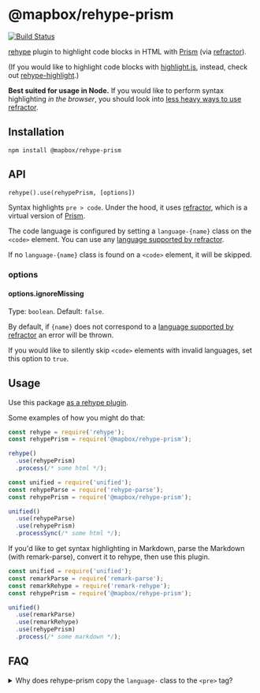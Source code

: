 # @mapbox/rehype-prism

[![Build Status](https://travis-ci.com/mapbox/rehype-prism.svg?branch=main)](https://travis-ci.com/mapbox/rehype-prism)

[rehype](https://github.com/wooorm/rehype) plugin to highlight code blocks in HTML with [Prism] (via [refractor]).

(If you would like to highlight code blocks with [highlight.js](https://github.com/isagalaev/highlight.js), instead, check out [rehype-highlight](https://github.com/wooorm/rehype-highlight).)

**Best suited for usage in Node.**
If you would like to perform syntax highlighting *in the browser*, you should look into [less heavy ways to use refractor](https://github.com/wooorm/refractor#browser).

## Installation

```
npm install @mapbox/rehype-prism
```

## API

`rehype().use(rehypePrism, [options])`

Syntax highlights `pre > code`.
Under the hood, it uses [refractor], which is a virtual version of [Prism].

The code language is configured by setting a `language-{name}` class on the `<code>` element.
You can use any [language supported by refractor].

If no `language-{name}` class is found on a `<code>` element, it will be skipped.

### options

#### options.ignoreMissing

Type: `boolean`.
Default: `false`.

By default, if `{name}` does not correspond to a [language supported by refractor] an error will be thrown.

If you would like to silently skip `<code>` elements with invalid languages, set this option to `true`.

## Usage

Use this package [as a rehype plugin](https://github.com/rehypejs/rehype/blob/master/doc/plugins.md#using-plugins).

Some examples of how you might do that:

```js
const rehype = require('rehype');
const rehypePrism = require('@mapbox/rehype-prism');

rehype()
  .use(rehypePrism)
  .process(/* some html */);
```

```js
const unified = require('unified');
const rehypeParse = require('rehype-parse');
const rehypePrism = require('@mapbox/rehype-prism');

unified()
  .use(rehypeParse)
  .use(rehypePrism)
  .processSync(/* some html */);
```

If you'd like to get syntax highlighting in Markdown, parse the Markdown (with remark-parse), convert it to rehype, then use this plugin.

```js
const unified = require('unified');
const remarkParse = require('remark-parse');
const remarkRehype = require('remark-rehype');
const rehypePrism = require('@mapbox/rehype-prism');

unified()
  .use(remarkParse)
  .use(remarkRehype)
  .use(rehypePrism)
  .process(/* some markdown */);
```

## FAQ

<details>
  <summary>Why does rehype-prism copy the <code>language-</code> class to the <code>&lt;pre&gt;</code> tag?</summary>
  
  [Prism recommends](https://prismjs.com/#basic-usage) adding the `language-` class to the `<code>` tag like this:

  ```html
  <pre><code class="language-css">p { color: red }</code></pre>
  ```

  It bases this recommendation on the HTML5 spec. However, an undocumented behavior of their JavaScript is that, in the process of highlighting the code, they also copy the `language-` class to the `<pre>` tag:

  ```html
  <pre class="language-css"><code class="language-css"><span class="token selector">p</span> <span class="token punctuation">{</span> <span class="token property">color</span><span class="token punctuation">:</span> red <span class="token punctuation">}</span></code></pre>
  ```

  This resulted in many [Prism themes](https://github.com/PrismJS/prism-themes) relying on this behavior by using CSS selectors like `pre[class*="language-"]`. So in order for people using rehype-prism to get the most out of these themes, we decided to do the same.
</details>

[Prism]: http://prismjs.com/

[refractor]: https://github.com/wooorm/refractor

[language supported by refractor]: https://github.com/wooorm/refractor#syntaxes
